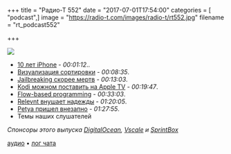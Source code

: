+++
title = "Радио-Т 552"
date = "2017-07-01T17:54:00"
categories = [ "podcast",]
image = "https://radio-t.com/images/radio-t/rt552.jpg"
filename = "rt_podcast552"

+++

![](https://radio-t.com/images/radio-t/rt552.jpg)

- [10 лет iPhone](https://9to5mac.com/2017/06/29/original-iphone-launch-and-reception/)  - *00:01:12*..
- [Визуализация сортировки](http://boingboing.net/2017/06/28/15-sorting-algorithms-visualiz.html) - *00:08:35*.
- [Jailbreaking скорее мертв](https://www.cultofmac.com/490594/jailbreaking-pioneers-say-iphone-jailbreaking-dead/) - *00:13:03*.
- [Kodi можном поставить на Apple TV](http://www.macworld.co.uk/how-to/iosapps/how-install-kodi-on-apple-tv-2017-3640061/) - *00:19:47*.
- [Flow-based programming](https://en.wikipedia.org/wiki/Flow-based_programming)  - *00:33:03*.
- [Relevnt внушает надежды](https://techcrunch.com/2017/06/24/relevnt-launches-a-publisher-centric-news-app/) - *01:20:05*.
- [Petya пришел внезапно](https://arstechnica.com/security/2017/06/a-new-ransomware-outbreak-similar-to-wcry-is-shutting-down-computers-worldwide/) - *01:27:55*.
- Темы наших слушателей

*Спонсоры этого выпуска [DigitalOcean](https://www.digitalocean.com), [Vscale](http://bit.ly/radio-t_vscale) и [SprintBox](https://sprintbox.ru)*

[аудио](https://cdn.radio-t.com/rt_podcast552.mp3) • [лог чата](http://chat.radio-t.com/logs/radio-t-552.html)
<audio src="https://cdn.radio-t.com/rt_podcast552.mp3" preload="none"></audio>
